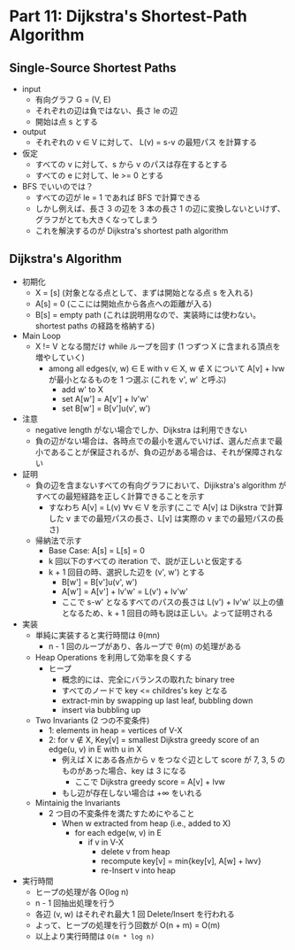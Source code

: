 # Part 11: Dijkstra's Shortest-Path Algorithm

## Single-Source Shortest Paths

- input
  - 有向グラフ G = (V, E)
  - それぞれの辺は負ではない、長さ le の辺
  - 開始は点 s とする
- output
  - それぞれの v ∈ V に対して、 L(v) = s-v の最短パス を計算する
- 仮定
  - すべての v に対して、s から v のパスは存在するとする
  - すべての e に対して、le >= 0 とする
- BFS でいいのでは？
  - すべての辺が le = 1 であれば BFS で計算できる
  - しかし例えば、長さ 3 の辺を 3 本の長さ 1 の辺に変換しないといけず、グラフがとても大きくなってしまう
  - これを解決するのが Dijkstra's shortest path algorithm

## Dijkstra's Algorithm

- 初期化
  - X = [s] (対象となる点として、まずは開始となる点 s を入れる)
  - A[s] = 0 (ここには開始点から各点への距離が入る)
  - B[s] = empty path (これは説明用なので、実装時には使わない。shortest paths の経路を格納する)
- Main Loop
  - X != V となる間だけ while ループを回す (1 つずつ X に含まれる頂点を増やしていく)
    - among all edges(v, w) ∈ E with v ∈ X, w ∉ X について A[v] + lvw が最小となるものを 1 つ選ぶ (これを v', w' と呼ぶ)
      - add w' to X
      - set A[w'] = A[v'] + lv'w'
      - set B[w'] = B[v']u(v', w')
- 注意
  - negative length がない場合でしか、Dijkstra は利用できない
  - 負の辺がない場合は、各時点での最小を選んでいけば、選んだ点まで最小であることが保証されるが、負の辺がある場合は、それが保障されない
- 証明
  - 負の辺を含まないすべての有向グラフにおいて、Dijikstra's algorithm がすべての最短経路を正しく計算できることを示す
    - すなわち A[v] = L(v) ∀v ∈ V を示す(ここで A[v] は Dijkstra で計算した v までの最短パスの長さ、L[v] は実際の v までの最短パスの長さ)
  - 帰納法で示す
    - Base Case: A[s] = L[s] = 0
    - k 回以下のすべての iteration で、説が正しいと仮定する
    - k + 1 回目の時、選択した辺を (v', w') とする
      - B[w'] = B[v']u(v', w')
      - A[w'] = A[v'] + lv'w' = L(v') + lv'w'
      - ここで s-w' となるすべてのパスの長さは L(v') + lv'w' 以上の値となるため、k + 1 回目の時も説は正しい。よって証明される
- 実装
  - 単純に実装すると実行時間は θ(mn)
    - n - 1 回のループがあり、各ループで θ(m) の処理がある
  - Heap Operations を利用して効率を良くする
    - ヒープ
      - 概念的には、完全にバランスの取れた binary tree
      - すべてのノードで key <= childres's key となる
      - extract-min by swapping up last leaf, bubbling down
      - insert via bubbling up
  - Two Invariants (2 つの不変条件)
    - 1: elements in heap = vertices of V-X
    - 2: for v ∉ X, Key[v] = smallest Dijkstra greedy score of an edge(u, v) in E with u in X
      - 例えば X にある各点から v をつなぐ辺として score が 7, 3, 5 のものがあった場合、key は 3 になる
        - ここで Dijkstra greedy score = A[v] + lvw
      - もし辺が存在しない場合は +∞ をいれる
  - Mintainig the Invariants
    - 2 つ目の不変条件を満たすためにやること
      - When w extracted from heap (i.e., added to X)
        - for each edge(w, v) in E
          - if v in V-X
            - delete v from heap
            - recompute key[v] = min{key[v], A[w] + lwv}
            - re-Insert v into heap
- 実行時間
  - ヒープの処理が各 O(log n)
  - n - 1 回抽出処理を行う
  - 各辺 (v, w) はそれぞれ最大 1 回 Delete/Insert を行われる
  - よって、ヒープの処理を行う回数が O(n + m) = O(m)
  - 以上より実行時間は `O(m * log n)`
